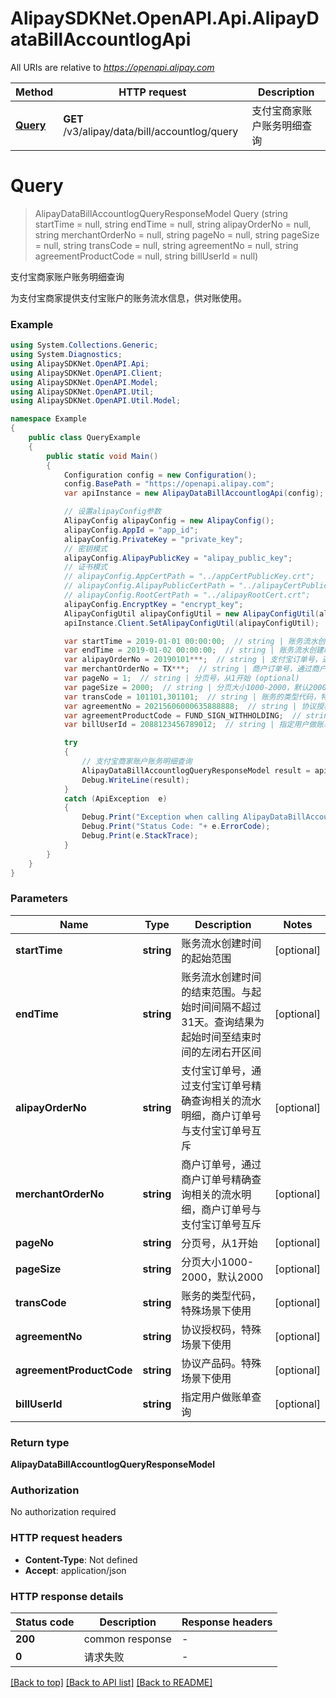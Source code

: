 # AlipaySDKNet.OpenAPI.Api.AlipayDataBillAccountlogApi

All URIs are relative to *https://openapi.alipay.com*

Method | HTTP request | Description
------------- | ------------- | -------------
[**Query**](AlipayDataBillAccountlogApi.md#query) | **GET** /v3/alipay/data/bill/accountlog/query | 支付宝商家账户账务明细查询


<a name="query"></a>
# **Query**
> AlipayDataBillAccountlogQueryResponseModel Query (string startTime = null, string endTime = null, string alipayOrderNo = null, string merchantOrderNo = null, string pageNo = null, string pageSize = null, string transCode = null, string agreementNo = null, string agreementProductCode = null, string billUserId = null)

支付宝商家账户账务明细查询

为支付宝商家提供支付宝账户的账务流水信息，供对账使用。

### Example
```csharp
using System.Collections.Generic;
using System.Diagnostics;
using AlipaySDKNet.OpenAPI.Api;
using AlipaySDKNet.OpenAPI.Client;
using AlipaySDKNet.OpenAPI.Model;
using AlipaySDKNet.OpenAPI.Util;
using AlipaySDKNet.OpenAPI.Util.Model;

namespace Example
{
    public class QueryExample
    {
        public static void Main()
        {
            Configuration config = new Configuration();
            config.BasePath = "https://openapi.alipay.com";
            var apiInstance = new AlipayDataBillAccountlogApi(config);

            // 设置alipayConfig参数
            AlipayConfig alipayConfig = new AlipayConfig();
            alipayConfig.AppId = "app_id";
            alipayConfig.PrivateKey = "private_key";
            // 密钥模式
            alipayConfig.AlipayPublicKey = "alipay_public_key";
            // 证书模式
            // alipayConfig.AppCertPath = "../appCertPublicKey.crt";
            // alipayConfig.AlipayPublicCertPath = "../alipayCertPublicKey_RSA2.crt";
            // alipayConfig.RootCertPath = "../alipayRootCert.crt";
            alipayConfig.EncryptKey = "encrypt_key";
            AlipayConfigUtil alipayConfigUtil = new AlipayConfigUtil(alipayConfig);
            apiInstance.Client.SetAlipayConfigUtil(alipayConfigUtil);

            var startTime = 2019-01-01 00:00:00;  // string | 账务流水创建时间的起始范围 (optional) 
            var endTime = 2019-01-02 00:00:00;  // string | 账务流水创建时间的结束范围。与起始时间间隔不超过31天。查询结果为起始时间至结束时间的左闭右开区间 (optional) 
            var alipayOrderNo = 20190101***;  // string | 支付宝订单号，通过支付宝订单号精确查询相关的流水明细，商户订单号与支付宝订单号互斥 (optional) 
            var merchantOrderNo = TX***;  // string | 商户订单号，通过商户订单号精确查询相关的流水明细，商户订单号与支付宝订单号互斥 (optional) 
            var pageNo = 1;  // string | 分页号，从1开始 (optional) 
            var pageSize = 2000;  // string | 分页大小1000-2000，默认2000 (optional) 
            var transCode = 101101,301101;  // string | 账务的类型代码，特殊场景下使用 (optional) 
            var agreementNo = 20215606000635888888;  // string | 协议授权码，特殊场景下使用 (optional) 
            var agreementProductCode = FUND_SIGN_WITHHOLDING;  // string | 协议产品码。特殊场景下使用 (optional) 
            var billUserId = 2088123456789012;  // string | 指定用户做账单查询 (optional) 

            try
            {
                // 支付宝商家账户账务明细查询
                AlipayDataBillAccountlogQueryResponseModel result = apiInstance.Query(startTime, endTime, alipayOrderNo, merchantOrderNo, pageNo, pageSize, transCode, agreementNo, agreementProductCode, billUserId);
                Debug.WriteLine(result);
            }
            catch (ApiException  e)
            {
                Debug.Print("Exception when calling AlipayDataBillAccountlogApi.Query: " + e.Message );
                Debug.Print("Status Code: "+ e.ErrorCode);
                Debug.Print(e.StackTrace);
            }
        }
    }
}
```

### Parameters

Name | Type | Description  | Notes
------------- | ------------- | ------------- | -------------
 **startTime** | **string**| 账务流水创建时间的起始范围 | [optional] 
 **endTime** | **string**| 账务流水创建时间的结束范围。与起始时间间隔不超过31天。查询结果为起始时间至结束时间的左闭右开区间 | [optional] 
 **alipayOrderNo** | **string**| 支付宝订单号，通过支付宝订单号精确查询相关的流水明细，商户订单号与支付宝订单号互斥 | [optional] 
 **merchantOrderNo** | **string**| 商户订单号，通过商户订单号精确查询相关的流水明细，商户订单号与支付宝订单号互斥 | [optional] 
 **pageNo** | **string**| 分页号，从1开始 | [optional] 
 **pageSize** | **string**| 分页大小1000-2000，默认2000 | [optional] 
 **transCode** | **string**| 账务的类型代码，特殊场景下使用 | [optional] 
 **agreementNo** | **string**| 协议授权码，特殊场景下使用 | [optional] 
 **agreementProductCode** | **string**| 协议产品码。特殊场景下使用 | [optional] 
 **billUserId** | **string**| 指定用户做账单查询 | [optional] 

### Return type

**AlipayDataBillAccountlogQueryResponseModel**

### Authorization

No authorization required

### HTTP request headers

 - **Content-Type**: Not defined
 - **Accept**: application/json


### HTTP response details
| Status code | Description | Response headers |
|-------------|-------------|------------------|
| **200** | common response |  -  |
| **0** | 请求失败 |  -  |

[[Back to top]](#) [[Back to API list]](../README.md#documentation-for-api-endpoints) [[Back to README]](../README.md)

